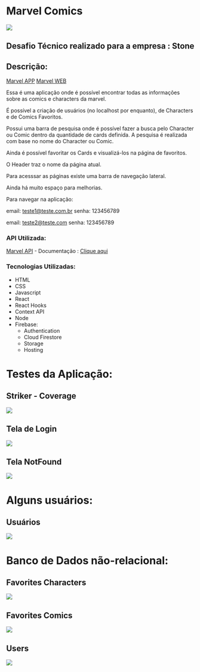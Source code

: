 # Marvel Comics

<img
  src="https://firebasestorage.googleapis.com/v0/b/my-app-98f0b.appspot.com/o/logo-stone.png?alt=media&token=8bf4d7f5-cfc7-41f0-9c6c-39ac8e2d9f72"
/>

<h2>Desafio Técnico realizado para a empresa : Stone</h2>

## Descrição:
[Marvel APP](https://my-app-98f0b.web.app/ "Marvel APP")
[Marvel WEB](https://my-app-98f0b.firebaseapp.com/ "Marvel WEB")

Essa é uma aplicação onde é possível encontrar todas as informações sobre as comics e characters da marvel.

É possível a criação de usuários (no localhost por enquanto), de Characters e de Comics Favoritos.

Possui uma barra de pesquisa onde é possível fazer a busca pelo Character ou Comic dentro da quantidade de cards definida. A pesquisa é realizada com base no nome do Character ou Comic.

Ainda é possível favoritar os Cards e visualizá-los na página de favoritos.

O Header traz o nome da página atual.

Para acesssar as páginas existe uma barra de navegação lateral.

Ainda há muito espaço para melhorias.

Para navegar na aplicação:

email: teste1@teste.com.br
senha: 123456789

email: teste2@teste.com
senha: 123456789

### API Utilizada: 

[Marvel API](https://developer.marvel.com "Marvel API") - Documentação : [Clique aqui](https://developer.marvel.com/docs "Clique aqui")

### Tecnologias Utilizadas: 

- HTML
- CSS
- Javascript
- React
- React Hooks
- Context API
- Node
- Firebase:
  * Authentication
  * Cloud Firestore
  * Storage
  * Hosting


# Testes da Aplicação:

<h2>Striker - Coverage</h2>
<img
  src="https://firebasestorage.googleapis.com/v0/b/my-app-98f0b.appspot.com/o/Captura%20de%20tela%20de%202021-05-31%2000-54-35.png?alt=media&token=5f456a0a-d6ab-4038-9325-037df4d0a1e5"
/>

<h2>Tela de Login</h2>
<img
  src="https://firebasestorage.googleapis.com/v0/b/my-app-98f0b.appspot.com/o/Captura%20de%20tela%20de%202021-05-31%2000-57-05.png?alt=media&token=a2d74d53-276e-4f32-b037-84345ade2366"
/>

<h2>Tela NotFound</h2>
<img
  src="https://firebasestorage.googleapis.com/v0/b/my-app-98f0b.appspot.com/o/Captura%20de%20tela%20de%202021-05-31%2000-57-34.png?alt=media&token=dc2ed268-75bd-4af0-9b86-8c3b48f981eb"
/>


# Alguns usuários:

<h2>Usuários</h2>
<img
  src="https://firebasestorage.googleapis.com/v0/b/my-app-98f0b.appspot.com/o/Captura%20de%20tela%20de%202021-05-31%2001-20-59.png?alt=media&token=c726f982-a734-4412-ac9c-749a2fbabb74"
/>


# Banco de Dados não-relacional:

<h2>Favorites Characters</h2>
<img
  src="https://firebasestorage.googleapis.com/v0/b/my-app-98f0b.appspot.com/o/Captura%20de%20tela%20de%202021-05-31%2001-00-23.png?alt=media&token=038d0629-af6a-4e99-82bb-b59ce7b78c70"
/>

<h2>Favorites Comics</h2>
<img
  src="https://firebasestorage.googleapis.com/v0/b/my-app-98f0b.appspot.com/o/Captura%20de%20tela%20de%202021-05-31%2001-00-40.png?alt=media&token=68257329-cd92-4a46-ae91-adc465e6bd2d"
/>

<h2>Users</h2>
<img
  src="https://firebasestorage.googleapis.com/v0/b/my-app-98f0b.appspot.com/o/Captura%20de%20tela%20de%202021-05-31%2001-01-04.png?alt=media&token=cc361a9a-a383-4bfa-b39b-1d4f6688f25e"
/>